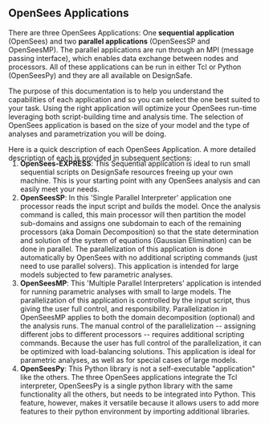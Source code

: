 ## OpenSees Applications

There are three OpenSees Applications: One <b>sequential application</b> (OpenSees) and two <b>parallel applications</b> (OpenSeesSP and OpenSeesMP). The parallel applications are run through an MPI (message passing interface), which enables data exchange between nodes and processors. All of these applications can be run in either Tcl or Python (OpenSeesPy) and they are all available on DesignSafe.

The purpose of this documentation is to help you understand the capabilities of each application and so you can select the one best suited to your task. Using the right application will optimize your OpenSees run-time leveraging both script-building time and analysis time. The selection of OpenSees application is based on the size of your model and the type of analyses and parametrization you will be doing.

Here is a quick description of each OpenSees Application. A more detailed description of each is provided in subsequent sections: 
<ol style="margin-top:-20px;">
<li> <b>OpenSees-EXPRESS</b>: This Sequential application is ideal to run small sequential scripts on DesignSafe resources freeing up your own machine. This is your starting point with any OpenSees analysis and can easily meet your needs.</li>
<li> <b>OpenSeesSP</b>: In this 'Single Parallel Interpreter' application one processor reads the input script and builds the model. Once the analysis command is called, this main processor will then partition the model sub-domains and assigns one subdomain to each of the remaining processors (aka Domain Decomposition) so that the state determination and solution of the system of equations (Gaussian Elimination) can be done in parallel. The parallelization of this application is done automatically by OpenSees with no additional scripting commands (just need to use parallel solvers). This application is intended for large models subjected to few parametric analyses.</li>
<li> <b>OpenSeesMP</b>: This 'Multiple Parallel Interpreters' application is intended for running parametric analyses with small to large models. The parallelization of this application is controlled by the input script, thus giving the user full control, and responsibility. Parallelization in OpenSeesMP applies to both the domain decomposition (optional) and the analysis runs. The manual control of the parallelization -- assigning different jobs to different processors -- requires additional scripting commands. Because the user has full control of the parallelization, it can be optimized with load-balancing solutions. This application is ideal for parametric analyses, as well as for special cases of large models.</li>
<li> <b>OpenSeesPy</b>: This Python library is not a self-executable "application" like the others. The three OpenSees applications integrate the Tcl interpreter, OpenSeesPy is a single python library with the same functionality all the others, but needs to be integrated into Python. This feature, however, makes it versatile because it allows users to add more features to their python environment by importing additional libraries.</li>
</ol>



